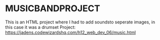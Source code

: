# MUSICBANDPROJECT
This is an HTML project where I had to add soundsto seperate images, in this case it was a drumset
Project: https://jadens.codewizardshq.com/h12_web_dev_06/music.html
